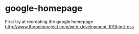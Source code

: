 # google-homepage
First try at recreating the google homepage
http://www.theodinproject.com/web-development-101/html-css
